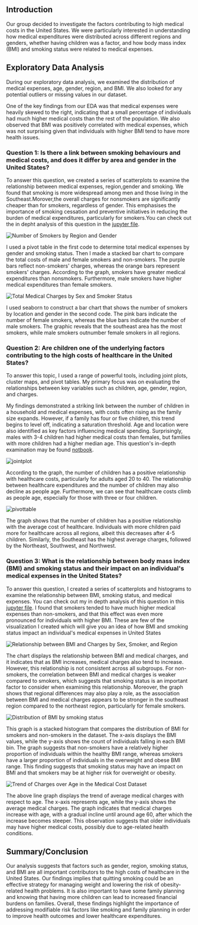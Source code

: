 ## Introduction
Our group decided to investigate the factors contributing to high medical costs in the United States. We were particularly interested in understanding how medical expenditures were distributed across different regions and genders, whether having children was a factor, and how body mass index (BMI) and smoking status were related to medical expenses.

## Exploratory Data Analysis
During our exploratory data analysis, we examined the distribution of medical expenses, age, gender, region, and BMI. We also looked for any potential outliers or missing values in our dataset.

One of the key findings from our EDA was that medical expenses were heavily skewed to the right, indicating that a small percentage of individuals had much higher medical costs than the rest of the population. We also observed that BMI was positively correlated with medical expenses, which was not surprising given that individuals with higher BMI tend to have more health issues.

### Question 1: Is there a link between smoking behaviours and medical costs, and does it differ by area and gender in the United States?

To answer this question, we created a series of scatterplots to examine the relationship between medical expenses, region,gender and smoking. We found that smoking is more widespread among men and those living in the Southeast.Morover,the overall charges for nonsmokers are significantly cheaper than for smokers, regardless of gender. This emphasises the importance of smoking cessation and preventive initiatives in reducing the burden of medical expenditures, particularly for smokers.You can check out the in depht analysis of this question in the [jupyter file](/analysis/analysis%202.ipynb).

![Number of Smokers by Region and Gender](/images/project%201.png)

I used a pivot table in the first code to determine total medical expenses by gender and smoking status. Then I made a stacked bar chart to compare the total costs of male and female smokers and non-smokers. The purple bars reflect non-smokers' charges, whereas the orange bars represent smokers' charges. According to the graph, smokers have greater medical expenditures than nonsmokers. Furthermore, male smokers have higher medical expenditures than female smokers.

![Total Medical Charges by Sex and Smoker Status](/images/project%202.png)

I used seaborn to construct a bar chart that shows the number of smokers by location and gender in the second code. The pink bars indicate the number of female smokers, whereas the blue bars indicate the number of male smokers. The graphic reveals that the southeast area has the most smokers, while male smokers outnumber female smokers in all regions.



### Question 2: Are children one of the underlying factors contributing to the high costs of healthcare in the United States?
To answer this topic, I used a range of powerful tools, including joint plots, cluster maps, and pivot tables. My primary focus was on evaluating the relationships between key variables such as children, age, gender, region, and charges.

My findings demonstrated a striking link between the number of children in a household and medical expenses, with costs often rising as the family size expands. However, if a family has four or five children, this trend begins to level off, indicating a saturation threshold. Age and location were also identified as key factors influencing medical spending. Surprisingly, males with 3-4 children had higher medical costs than females, but families with more children had a higher median age. This question's in-depth examination may be found [notbook](/analysis/analysis1.ipynb). 


![jointplot](/images/jointplot.png)

According to the graph, the number of children has a positive relationship with healthcare costs, particularly for adults aged 20 to 40. The relationship between healthcare expenditures and the number of children may also decline as people age. Furthermore, we can see that healthcare costs climb as people age, especially for those with three or four children.

![pivottable](/images/pivottable.png)

The graph shows that the number of children has a positive relationship with the average cost of healthcare. Individuals with more children paid more for healthcare across all regions, albeit this decreases after 4-5 children. Similarly, the Southeast has the highest average charges, followed by the Northeast, Southwest, and Northwest.


### **Question 3: What is the relationship between body mass index (BMI) and smoking status and their impact on an individual's medical expenses in the United States?**
To answer this question, I created a series of scatterplots and histograms to examine the relationship between BMI, smoking status, and medical expenses. You can check out my in depth analysis of this question in this [jupyter file](/analysis/analysis3.ipynb). I found that smokers tended to have much higher medical expenses than non-smokers, and that this effect was even more pronounced for individuals with higher BMI. These are few of the visualization I created which will give you an idea of how BMI and smoking status impact an individual's medical expenses in United States



![Relationship between BMI and Charges by Sex, Smoker, and Region](/images/relationship_bw_bmi_charges.png)

The chart displays the relationship between BMI and medical charges, and it indicates that as BMI increases, medical charges also tend to increase. However, this relationship is not consistent across all subgroups. For non-smokers, the correlation between BMI and medical charges is weaker compared to smokers, which suggests that smoking status is an important factor to consider when examining this relationship. Moreover, the graph shows that regional differences may also play a role, as the association between BMI and medical charges appears to be stronger in the southeast region compared to the northeast region, particularly for female smokers.

![Distribution of BMI by smoking status](/images/distribution_of_bmi_by_smoking_status.png)

This graph is a stacked histogram that compares the distribution of BMI for smokers and non-smokers in the dataset. The x-axis displays the BMI values, while the y-axis shows the count of individuals falling in each BMI bin. The graph suggests that non-smokers have a relatively higher proportion of individuals within the healthy BMI range, whereas smokers have a larger proportion of individuals in the overweight and obese BMI range. This finding suggests that smoking status may have an impact on BMI and that smokers may be at higher risk for overweight or obesity.

![Trend of Charges over Age in the Medical Cost Dataset](/images/trend_of_charges_over_age.png)

The above line graph displays the trend of average medical charges with respect to age. The x-axis represents age, while the y-axis shows the average medical charges. The graph indicates that medical charges increase with age, with a gradual incline until around age 60, after which the increase becomes steeper. This observation suggests that older individuals may have higher medical costs, possibly due to age-related health conditions.


## **Summary/Conclusion**
Our analysis suggests that factors such as gender, region, smoking status, and BMI are all important contributors to the high costs of healthcare in the United States. Our findings implies that quitting smoking could be an effective strategy for managing weight and lowering the risk of obesity-related health problems. It is also important to have some family planning and knowing that having more children can lead to increased financial burdens on families. Overall, these findings highlight the importance of addressing modifiable risk factors like smoking and family planning in order to improve health outcomes and lower healthcare expenditures.
